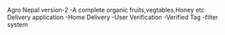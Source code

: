 Agro Nepal version-2
-A complete organic fruits,vegtables,Honey etc Delivery application
-Home Delivery
-User Verification
-Verified Tag
-filter system

